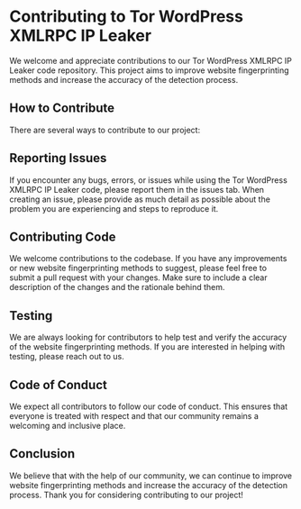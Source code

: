 # Contributing to Tor WordPress XMLRPC IP Leaker
We welcome and appreciate contributions to our Tor WordPress XMLRPC IP Leaker code repository. This project aims to improve website fingerprinting methods and increase the accuracy of the detection process.

## How to Contribute
There are several ways to contribute to our project:

## Reporting Issues
If you encounter any bugs, errors, or issues while using the Tor WordPress XMLRPC IP Leaker code, please report them in the issues tab. When creating an issue, please provide as much detail as possible about the problem you are experiencing and steps to reproduce it.

## Contributing Code
We welcome contributions to the codebase. If you have any improvements or new website fingerprinting methods to suggest, please feel free to submit a pull request with your changes. Make sure to include a clear description of the changes and the rationale behind them.

## Testing
We are always looking for contributors to help test and verify the accuracy of the website fingerprinting methods. If you are interested in helping with testing, please reach out to us.

## Code of Conduct
We expect all contributors to follow our code of conduct. This ensures that everyone is treated with respect and that our community remains a welcoming and inclusive place.

## Conclusion
We believe that with the help of our community, we can continue to improve website fingerprinting methods and increase the accuracy of the detection process. Thank you for considering contributing to our project!